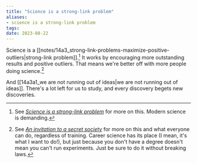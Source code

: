 ```yaml
---
title: "Science is a strong-link problem"
aliases:
- science is a strong-link problem
tags:
date: 2023-08-22
---
```


Science is a [[notes/14a3_strong-link-problems-maximize-positive-outliers|strong-link problem]].[^1] It works by encouraging more outstanding results and positive outliers. That means we're better off with more people doing science.[^2] 

And [[14a3a1_we are not running out of ideas|we are not running out of ideas]]. There's a lot left for us to study, and every discovery begets new discoveries.

[^1]: See *[Science is a strong-link problem](https://www.experimental-history.com/p/science-is-a-strong-link-problem)* for more on this. Modern science is demanding.
[^2]: See *[An invitation to a secret society](https://www.experimental-history.com/p/an-invitation-to-a-secret-society)* for more on this and what everyone can do, regardless of training. Career science has its place (I mean, it's what I want to do!), but just because you don't have a degree doesn't mean you can't run experiments. Just be sure to do it without breaking laws.